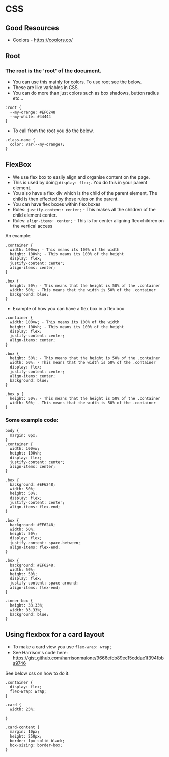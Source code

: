 # CSS

## Good Resources
- Coolors - https://coolors.co/ 


## Root
### The root is the 'root' of the document.
- You can use this mainly for colors. To use root see the below. 
- These are like variables in CSS.
- You can do more than just colors such as box shadows, button radius etc...

``` 
:root {
  --my-orange: #EF6248
  --my-white: #44444
}
```

- To call from the root you do the below.

``` 
.class-name {
  color: var(--my-orange);
}
```

## FlexBox 

- We use flex box to easily align and organise content on the page. 
- This is used by doing `display: flex;`. You do this in your parent element. 
- You also have a flex div which is the child of the parent element. The child is then effected by those rules on the parent. 
- You can have flex boxes within flex boxes
- Rules: `justify-content: center;` - This makes all the children of the child element center. 
- Rules: `align-items: center;` - This is for center aligning flex children on the vertical access 


An example:

``` 
.container {
  width: 100vw; - This means its 100% of the width 
  height: 100vh; - This means its 100% of the height
  display: flex;
  justify-content: center;
  align-items: center;
}

.box {
  height: 50%; - This means that the height is 50% of the .container
  width: 50%; - This means that the width is 50% of the .container
  background: blue;
}
```

- Example of how you can have a flex box in a flex box 

``` 
.container {
  width: 100vw; - This means its 100% of the width 
  height: 100vh; - This means its 100% of the height
  display: flex;
  justify-content: center;
  align-items: center;
}

.box {
  height: 50%; - This means that the height is 50% of the .container
  width: 50%; - This means that the width is 50% of the .container
  display: flex;
  justify-content: center;
  align-items: center;
  background: blue;
}

.box p {
  height: 50%; - This means that the height is 50% of the .container
  width: 50%; - This means that the width is 50% of the .container
}
```

### Some example code:

```
body {
  margin: 0px;
}
.container {
  width: 100vw;
  height: 100vh;
  display: flex;
  justify-content: center;
  align-items: center;
}

.box {
  background: #EF6248;
  width: 50%;
  height: 50%;
  display: flex;
  justify-content: center;
  align-items: flex-end;
}

.box {
  background: #EF6248;
  width: 50%;
  height: 50%;
  display: flex;
  justify-content: space-between;
  align-items: flex-end;
}

.box {
  background: #EF6248;
  width: 50%;
  height: 50%;
  display: flex;
  justify-content: space-around;
  align-items: flex-end;
}

.inner-box {
  height: 33.33%;
  width: 33.33%;
  background: blue;
}
```

## Using flexbox for a card layout

- To make a card view you use `flex-wrap: wrap;`
- See Harrison's code here: https://gist.github.com/harrisonmalone/9666efcb89ec15cddae1f394fbba9746

See below css on how to do it: 

```
.container {
  display: flex; 
  flex-wrap: wrap;
}

.card {
  width: 25%;

}

.card-content {
  margin: 10px;
  height: 250px;
  border: 1px solid black;
  box-sizing: border-box;
}
```